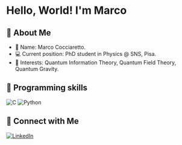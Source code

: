 # Hello, World! I'm Marco

## 👾 About Me

- 📝 Name: Marco Cocciaretto.
- 💻 Current position: PhD student in Physics @ SNS, Pisa.
- 🔭 Interests: Quantum Information Theory, Quantum Field Theory, Quantum Gravity.

## 🔧 Programming skills

![C](https://img.shields.io/badge/-C-333333?style=flat&logo=C)
![Python](https://img.shields.io/badge/-Python-333333?style=flat&logo=python&logoColor=blue)

## 🤝 Connect with Me

[![LinkedIn](https://img.shields.io/badge/LinkedIn-Profile-informational?style=flat&logo=linkedin&logoColor=white)](https://www.linkedin.com/in/marco-cocciaretto-1858a927a/)
